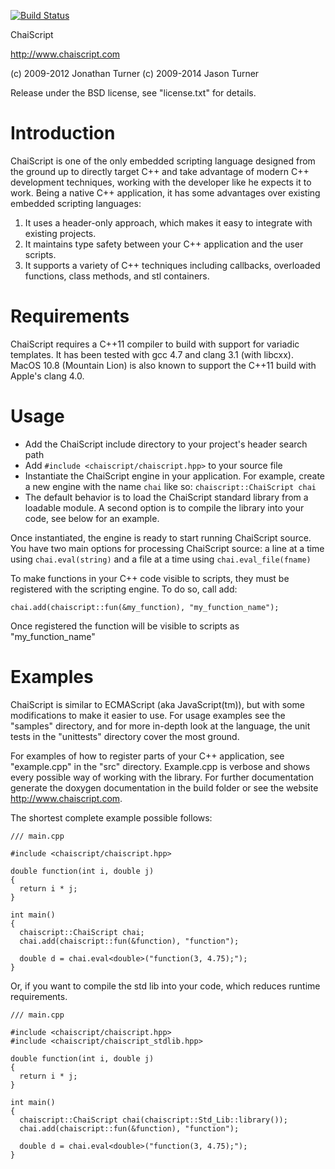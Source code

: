 [![Build Status](https://travis-ci.org/ChaiScript/ChaiScript.png?branch=ChaiScript_5_0_CPP_11)](https://travis-ci.org/ChaiScript/ChaiScript)

ChaiScript

http://www.chaiscript.com

(c) 2009-2012 Jonathan Turner
(c) 2009-2014 Jason Turner

Release under the BSD license, see "license.txt" for details.


Introduction
============

ChaiScript is one of the only embedded scripting language designed from the 
ground up to directly target C++ and take advantage of modern C++ development 
techniques, working with the developer like he expects it to work.  Being a 
native C++ application, it has some advantages over existing embedded scripting 
languages:

1. It uses a header-only approach, which makes it easy to integrate with 
   existing projects.
2. It maintains type safety between your C++ application and the user scripts.
3. It supports a variety of C++ techniques including callbacks, overloaded 
   functions, class methods, and stl containers.


Requirements
============

ChaiScript requires a C++11 compiler to build with support for variadic 
templates.  It has been tested with gcc 4.7 and clang 3.1 (with libcxx). MacOS 
10.8 (Mountain Lion) is also known to support the C++11 build with Apple's 
clang 4.0.

Usage
=====

* Add the ChaiScript include directory to your project's header search path
* Add `#include <chaiscript/chaiscript.hpp>` to your source file
* Instantiate the ChaiScript engine in your application.  For example, create a 
  new engine with the name `chai` like so: `chaiscript::ChaiScript chai`
* The default behavior is to load the ChaiScript standard library from a 
  loadable module. A second option is to compile the library into your code,
  see below for an example.

Once instantiated, the engine is ready to start running ChaiScript source.  You
have two main options for processing ChaiScript source: a line at a time using 
`chai.eval(string)` and a file at a time using `chai.eval_file(fname)`

To make functions in your C++ code visible to scripts, they must be registered 
with the scripting engine.  To do so, call add:

    chai.add(chaiscript::fun(&my_function), "my_function_name");

Once registered the function will be visible to scripts as "my_function_name"

Examples
========

ChaiScript is similar to ECMAScript (aka JavaScript(tm)), but with some 
modifications to make it easier to use.  For usage examples see the "samples" 
directory, and for more in-depth look at the language, the unit tests in the 
"unittests" directory cover the most ground.

For examples of how to register parts of your C++ application, see 
"example.cpp" in the "src" directory. Example.cpp is verbose and shows every 
possible way of working with the library. For further documentation generate 
the doxygen documentation in the build folder or see the website 
http://www.chaiscript.com.


The shortest complete example possible follows:

    /// main.cpp

    #include <chaiscript/chaiscript.hpp>

    double function(int i, double j)
    {
      return i * j;
    }

    int main()
    {
      chaiscript::ChaiScript chai;
      chai.add(chaiscript::fun(&function), "function");

      double d = chai.eval<double>("function(3, 4.75);");
    }



Or, if you want to compile the std lib into your code, which reduces
runtime requirements.

    /// main.cpp

    #include <chaiscript/chaiscript.hpp>
    #include <chaiscript/chaiscript_stdlib.hpp>

    double function(int i, double j)
    {
      return i * j;
    }

    int main()
    {
      chaiscript::ChaiScript chai(chaiscript::Std_Lib::library());
      chai.add(chaiscript::fun(&function), "function");

      double d = chai.eval<double>("function(3, 4.75);");
    }


